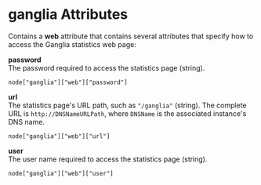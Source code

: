 # ganglia Attributes<a name="attributes-json-ganglia"></a>

Contains a **web** attribute that contains several attributes that specify how to access the Ganglia statistics web page:

**password**  
The password required to access the statistics page \(string\)\.  

```
node["ganglia"]["web"]["password"]
```

**url**  
The statistics page's URL path, such as `"/ganglia"` \(string\)\. The complete URL is `http://DNSNameURLPath`, where `DNSName` is the associated instance's DNS name\.  

```
node["ganglia"]["web"]["url"]
```

**user**  
The user name required to access the statistics page \(string\)\.  

```
node["ganglia"]["web"]["user"]
```